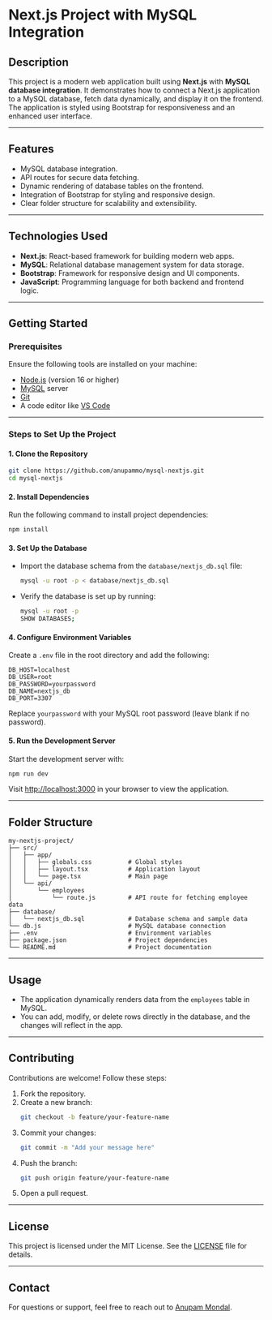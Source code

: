 # **Next.js Project with MySQL Integration**

## **Description**
This project is a modern web application built using **Next.js** with **MySQL database integration**. It demonstrates how to connect a Next.js application to a MySQL database, fetch data dynamically, and display it on the frontend. The application is styled using Bootstrap for responsiveness and an enhanced user interface.

---

## **Features**
- MySQL database integration.
- API routes for secure data fetching.
- Dynamic rendering of database tables on the frontend.
- Integration of Bootstrap for styling and responsive design.
- Clear folder structure for scalability and extensibility.

---

## **Technologies Used**
- **Next.js**: React-based framework for building modern web apps.
- **MySQL**: Relational database management system for data storage.
- **Bootstrap**: Framework for responsive design and UI components.
- **JavaScript**: Programming language for both backend and frontend logic.

---

## **Getting Started**

### **Prerequisites**
Ensure the following tools are installed on your machine:
- [Node.js](https://nodejs.org/) (version 16 or higher)
- [MySQL](https://www.mysql.com/) server
- [Git](https://git-scm.com/)
- A code editor like [VS Code](https://code.visualstudio.com/)

---

### **Steps to Set Up the Project**

#### **1. Clone the Repository**
```bash
git clone https://github.com/anupammo/mysql-nextjs.git
cd mysql-nextjs
```

#### **2. Install Dependencies**
Run the following command to install project dependencies:
```bash
npm install
```

#### **3. Set Up the Database**
- Import the database schema from the `database/nextjs_db.sql` file:
  ```bash
  mysql -u root -p < database/nextjs_db.sql
  ```
- Verify the database is set up by running:
  ```bash
  mysql -u root -p
  SHOW DATABASES;
  ```

#### **4. Configure Environment Variables**
Create a `.env` file in the root directory and add the following:
```env
DB_HOST=localhost
DB_USER=root
DB_PASSWORD=yourpassword
DB_NAME=nextjs_db
DB_PORT=3307
```
Replace `yourpassword` with your MySQL root password (leave blank if no password).

#### **5. Run the Development Server**
Start the development server with:
```bash
npm run dev
```
Visit [http://localhost:3000](http://localhost:3000) in your browser to view the application.

---

## **Folder Structure**
```plaintext
my-nextjs-project/
├── src/
│   ├── app/
│   │   ├── globals.css          # Global styles
│   │   ├── layout.tsx           # Application layout
│   │   └── page.tsx             # Main page
│   └── api/
│       └── employees
│           └── route.js         # API route for fetching employee data
├── database/
│   └── nextjs_db.sql            # Database schema and sample data
└── db.js                        # MySQL database connection
├── .env                         # Environment variables
├── package.json                 # Project dependencies
└── README.md                    # Project documentation
```

---

## **Usage**
- The application dynamically renders data from the `employees` table in MySQL.
- You can add, modify, or delete rows directly in the database, and the changes will reflect in the app.

---

## **Contributing**
Contributions are welcome! Follow these steps:
1. Fork the repository.
2. Create a new branch:
   ```bash
   git checkout -b feature/your-feature-name
   ```
3. Commit your changes:
   ```bash
   git commit -m "Add your message here"
   ```
4. Push the branch:
   ```bash
   git push origin feature/your-feature-name
   ```
5. Open a pull request.

---

## **License**
This project is licensed under the MIT License. See the [LICENSE](LICENSE) file for details.

---

## **Contact**
For questions or support, feel free to reach out to [Anupam Mondal](https://anupammondal.in/).